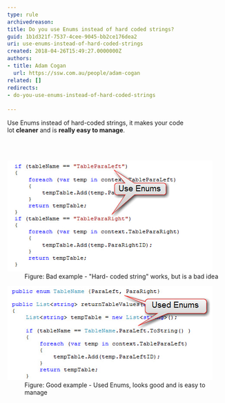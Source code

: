 ```yaml
---
type: rule
archivedreason: 
title: Do you use Enums instead of hard coded strings?
guid: 1b1d321f-7537-4cee-9045-bb2ce176dea2
uri: use-enums-instead-of-hard-coded-strings
created: 2018-04-26T15:49:27.0000000Z
authors:
- title: Adam Cogan
  url: https://ssw.com.au/people/adam-cogan
related: []
redirects:
- do-you-use-enums-instead-of-hard-coded-strings

---
```



<p>Use Enums instead of hard-coded strings, it makes your code lot <strong>cleaner</strong> and is <strong>really easy to manage</strong>. <br></p>
<br><excerpt class='endintro'></excerpt><br>
<dl class="badImage"><dt> <img src="EnumBadExample.jpg" alt="EnumBadExample.jpg" /></dt><dd>Figure: Bad example - "Hard- coded string" works, but is a bad idea</dd></dl><dl class="goodImage"><dt><img src="EnumGoodExample.jpg" alt="EnumGoodExample.jpg" /></dt><dd>Figure: Good example - Used Enums, looks good and is easy to manage<br></dd></dl>


